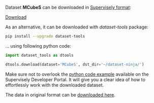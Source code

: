 Dataset **MCubeS** can be downloaded in [Supervisely format](https://developer.supervisely.com/api-references/supervisely-annotation-json-format):

 [Download](https://www.dropbox.com/scl/fi/0jis8z7xvano5qsxbe61k/mcubes-DatasetNinja.tar?rlkey=17ihb5xpemx44xujzfjbjt3w4&dl=1)

As an alternative, it can be downloaded with *dataset-tools* package:
``` bash
pip install --upgrade dataset-tools
```

... using following python code:
``` python
import dataset_tools as dtools

dtools.download(dataset='MCubeS', dst_dir='~/dataset-ninja/')
```
Make sure not to overlook the [python code example](https://developer.supervisely.com/getting-started/python-sdk-tutorials/iterate-over-a-local-project) available on the Supervisely Developer Portal. It will give you a clear idea of how to effortlessly work with the downloaded dataset.

The data in original format can be [downloaded here](https://drive.google.com/file/d/14egTCyC0Pampb7imrXVwaDRffHN7FZxh/view?usp=sharing).